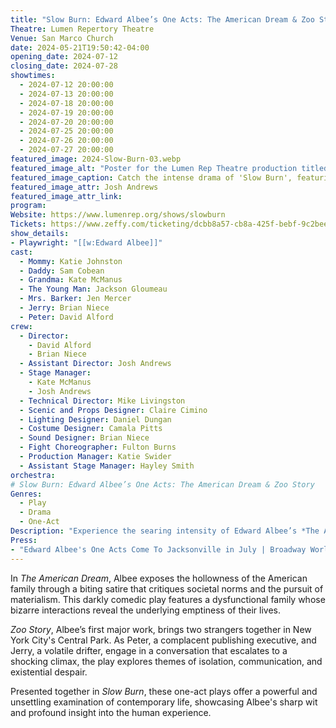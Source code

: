 ```yaml
---
title: "Slow Burn: Edward Albee’s One Acts: The American Dream & Zoo Story"
Theatre: Lumen Repertory Theatre
Venue: San Marco Church
date: 2024-05-21T19:50:42-04:00
opening_date: 2024-07-12
closing_date: 2024-07-28
showtimes:
  - 2024-07-12 20:00:00
  - 2024-07-13 20:00:00
  - 2024-07-18 20:00:00
  - 2024-07-19 20:00:00
  - 2024-07-20 20:00:00
  - 2024-07-25 20:00:00
  - 2024-07-26 20:00:00
  - 2024-07-27 20:00:00
featured_image: 2024-Slow-Burn-03.webp
featured_image_alt: "Poster for the Lumen Rep Theatre production titled 'Slow Burn,' showcasing performances from July 12-27. The visual features a park bench engulfed in flames against a night sky, symbolizing the intense and provocative nature of Edward Albee's one-acts, 'The American Dream' and 'The Zoo Story.'"
featured_image_caption: Catch the intense drama of 'Slow Burn', featuring Edward Albee's one-acts 'The American Dream' and 'The Zoo Story' this July at Lumen Rep Theatre.
featured_image_attr: Josh Andrews
featured_image_attr_link: 
program:
Website: https://www.lumenrep.org/shows/slowburn
Tickets: https://www.zeffy.com/ticketing/dcbb8a57-cb8a-425f-bebf-9c2bee3465c3
show_details: 
- Playwright: "[[w:Edward Albee]]"
cast:
  - Mommy: Katie Johnston
  - Daddy: Sam Cobean
  - Grandma: Kate McManus
  - The Young Man: Jackson Gloumeau
  - Mrs. Barker: Jen Mercer
  - Jerry: Brian Niece
  - Peter: David Alford
crew:
  - Director: 
    - David Alford
    - Brian Niece
  - Assistant Director: Josh Andrews
  - Stage Manager: 
    - Kate McManus
    - Josh Andrews
  - Technical Director: Mike Livingston
  - Scenic and Props Designer: Claire Cimino
  - Lighting Designer: Daniel Dungan
  - Costume Designer: Camala Pitts
  - Sound Designer: Brian Niece
  - Fight Choreographer: Fulton Burns
  - Production Manager: Katie Swider
  - Assistant Stage Manager: Hayley Smith
orchestra:
# Slow Burn: Edward Albee’s One Acts: The American Dream & Zoo Story
Genres:
  - Play
  - Drama
  - One-Act
Description: "Experience the searing intensity of Edward Albee’s *The American Dream* and *Zoo Story*, two provocative one-act plays that delve deep into the American psyche and human condition."
Press: 
- "Edward Albee's One Acts Come To Jacksonville in July | Broadway World": https://www.broadwayworld.com/jacksonville/article/Edward-Albees-One-Acts-Come-To-Jacksonville-in-July-20240624
---
```

In *The American Dream*, Albee exposes the hollowness of the American family through a biting satire that critiques societal norms and the pursuit of materialism. This darkly comedic play features a dysfunctional family whose bizarre interactions reveal the underlying emptiness of their lives.

*Zoo Story*, Albee’s first major work, brings two strangers together in New York City's Central Park. As Peter, a complacent publishing executive, and Jerry, a volatile drifter, engage in a conversation that escalates to a shocking climax, the play explores themes of isolation, communication, and existential despair.

Presented together in *Slow Burn*, these one-act plays offer a powerful and unsettling examination of contemporary life, showcasing Albee's sharp wit and profound insight into the human experience.